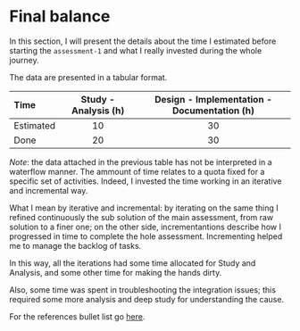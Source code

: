 # Final balance

In this section, I will present the details about the time I estimated before
starting the `assessment-1` and what I really invested during the whole journey.

The data are presented in a tabular format.

|Time|Study - Analysis (h)|Design - Implementation - Documentation (h)|
|:---|:------------------:|:--------------------------:|
|Estimated|10|30|
|Done|20|30|

*Note*: the data attached in the previous table has not be interpreted in
  a waterflow manner. The ammount of time relates to a quota fixed for a specific
  set of activities. Indeed, I invested the time working in an iterative
  and incremental way.

What I mean by iterative and incremental: by iterating on the same thing I refined
continuously the sub solution of the main assessment, from raw solution to a finer
one; on the other side, incrementantions describe how I progressed in time to
complete the hole assessment. Incrementing helped me to manage the backlog of tasks.

In this way, all the iterations had some time allocated for Study and Analysis, and
some other time for making the hands dirty.

Also, some time was spent in troubleshooting the integration issues; this required
some more analysis and deep study for understanding the cause.

For the references bullet list go [here](./50-references.md).